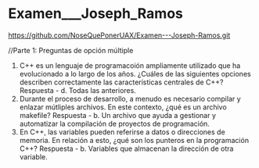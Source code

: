 # Examen___Joseph_Ramos
https://github.com/NoseQuePonerUAX/Examen---Joseph-Ramos.git

//Parte 1: Preguntas de opción múltiple
1. C++ es un lenguaje de programacoión ampliamente utilizado que ha evolucionado a lo largo de los años. ¿Cuáles de las siguientes opciones describen correctamente las características centrales de C++?
Respuesta - d. Todas las anteriores.
2. Durante el proceso de desarrollo, a menudo es necesario compilar y enlazar mútliples archivos. En este contexto, ¿qué es un archivo makefile?
Respuesta - b. Un archivo que ayuda a gestionar y automatizar la compilación de proyectos de programación.
3. En C++, las variables pueden referirse a datos o direcciones de memoria. En relación a esto, ¿qué son los punteros en la programación C++?
Respuesta - b. Variables que almacenan la dirección de otra variable.
